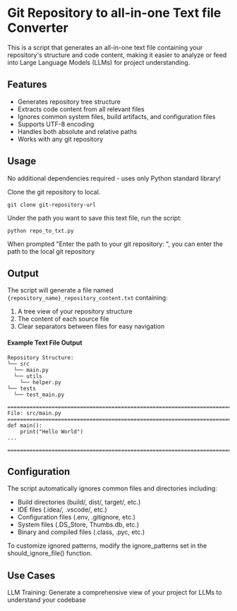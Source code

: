 # Git Repository to all-in-one Text file Converter
This is a script that generates an all-in-one text file containing your repository's structure and code content, making it easier to analyze or feed into Large Language Models (LLMs) for project understanding.

## Features
- Generates repository tree structure
- Extracts code content from all relevant files
- Ignores common system files, build artifacts, and configuration files
- Supports UTF-8 encoding
- Handles both absolute and relative paths
- Works with any git repository

## Usage
No additional dependencies required - uses only Python standard library!

Clone the git repository to local.
```
git clone git-repository-url
```
Under the path you want to save this text file, run the script:
```
python repo_to_txt.py
```
When prompted "Enter the path to your git repository: ", you can enter the path to the local git repository

## Output
The script will generate a file named ```{repository_name}_repository_content.txt``` containing:

1. A tree view of your repository structure
2. The content of each source file
3. Clear separators between files for easy navigation

#### Example Text File Output
```
Repository Structure:
└── src
  └── main.py
  └── utils
    └── helper.py
└── tests
  └── test_main.py

================================================================================
File: src/main.py
================================================================================
def main():
    print("Hello World")
...

================================================================================
```

## Configuration
The script automatically ignores common files and directories including:

- Build directories (build/, dist/, target/, etc.)
- IDE files (.idea/, .vscode/, etc.)
- Configuration files (.env, .gitignore, etc.)
- System files (.DS_Store, Thumbs.db, etc.)
- Binary and compiled files (.class, .pyc, etc.)
  
To customize ignored patterns, modify the ignore_patterns set in the should_ignore_file() function.

## Use Cases

LLM Training: Generate a comprehensive view of your project for LLMs to understand your codebase
